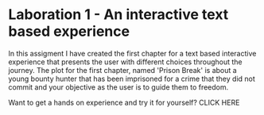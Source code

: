# Laboration 1 - An interactive text based experience

In this assigment I have created the first chapter for a text based interactive experience that presents the user with different choices
throughout the journey. The plot for the first chapter, named 'Prison Break' is about a young bounty hunter that has been imprisoned for
a crime that they did not commit and your objective as the user is to guide them to freedom.

Want to get a hands on experience and try it for yourself? CLICK HERE
